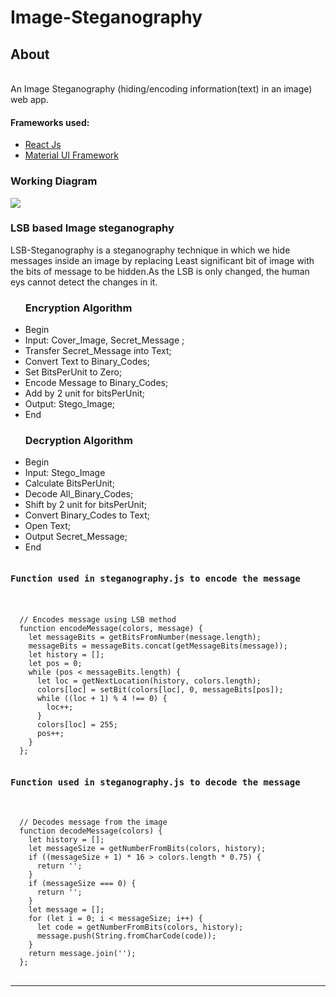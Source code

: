 # Image-Steganography

## About
<br>
An Image Steganography (hiding/encoding information(text) in an image) web app.

<br>

<h4>Frameworks used:</h4>
<ul>
  <li>
    <a href="https://reactjs.org/">  React Js </a>
   </li>
   <li>
    <a href="https://material-ui.com/"> Material UI Framework </a> 
  </li>
</ul>
<h3>Working Diagram</h3>
<img src="https://media.geeksforgeeks.org/wp-content/uploads/2-72.png">

  <h3>LSB based Image steganography</h3>
    <p>  LSB-Steganography is a steganography technique in which we hide messages inside an image by replacing Least significant bit of image with the bits of message to be hidden.As the LSB is only changed, the human eys cannot detect the changes in it. </p>
    <ul>
      <h3>Encryption Algorithm</h3>
       <li>Begin
        <li>Input: Cover_Image, Secret_Message<!--Secret key--> ;
        <li>Transfer Secret_Message into Text;
        <li>Convert Text to Binary_Codes;
        <li>Set BitsPerUnit to Zero;
        <li>Encode Message to Binary_Codes;
        <li>Add by 2 unit for bitsPerUnit;
        <li>Output: Stego_Image;
       <li>End
    </ul>
    <ul>
      <h3>Decryption Algorithm</h3>
       <li>Begin
        <li>Input: Stego_Image
       <li>Calculate BitsPerUnit;
        <li>Decode All_Binary_Codes;
        <li>Shift by 2 unit for bitsPerUnit;
        <li>Convert Binary_Codes to Text;
       <li>Open Text;
        <li>Output Secret_Message;
       <li>End
    </ul>
  </p>
</p>
<pre>
<h4>Function used in steganography.js to encode the message</h4>
  <code>
  // Encodes message using LSB method
  function encodeMessage(colors, message) {
    let messageBits = getBitsFromNumber(message.length);
    messageBits = messageBits.concat(getMessageBits(message));
    let history = [];
    let pos = 0;
    while (pos < messageBits.length) {
      let loc = getNextLocation(history, colors.length);
      colors[loc] = setBit(colors[loc], 0, messageBits[pos]);
      while ((loc + 1) % 4 !== 0) {
        loc++;
      }
      colors[loc] = 255;
      pos++;
    }
  };
</code>
<h4>Function used in steganography.js to decode the message</h4>
<code>
  // Decodes message from the image
  function decodeMessage(colors) {
    let history = [];
    let messageSize = getNumberFromBits(colors, history);
    if ((messageSize + 1) * 16 > colors.length * 0.75) {
      return '';
    }
    if (messageSize === 0) {
      return '';
    }
    let message = [];
    for (let i = 0; i < messageSize; i++) {
      let code = getNumberFromBits(colors, history);
      message.push(String.fromCharCode(code));
    }
    return message.join('');
  };
</code>
</pre>
<hr>


